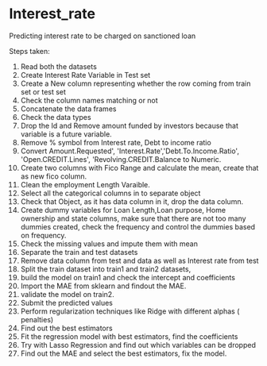 # Interest_rate
Predicting interest rate to be charged on sanctioned loan

Steps taken:
1.	Read both the datasets
2.	Create Interest Rate Variable in Test set
3.	Create a New column representing whether the row coming from train set or test set
4.	Check the column names matching or not
5.	Concatenate the data frames
6.	Check the data types
7.	Drop the Id and Remove amount funded by investors because that variable is a future variable.
8.	Remove % symbol from Interest rate, Debt to income ratio
9.	Convert Amount.Requested', 'Interest.Rate','Debt.To.Income.Ratio', 'Open.CREDIT.Lines', 'Revolving.CREDIT.Balance to Numeric.
10.	Create two columns with Fico Range and calculate the mean, create that as new fico column.
11.	Clean the employment Length Varaible.
12.	Select all the categorical columns in to separate object
13.	Check that Object, as it has data column in it, drop the data column.
14.	Create dummy variables for Loan Length,Loan purpose, Home ownership and state columns, make sure that there are not too many dummies created, check the frequency and control the dummies based on frequency.
15.	Check the missing values and impute them with mean
16.	Separate the train and test datasets
17.	Remove data column from test and data as well as Interest rate from test
18.	Split the train dataset into train1 and train2 datasets, 
19.	build the model on train1 and check the intercept and coefficients
20.	Import the MAE from sklearn and findout the MAE.
21.	validate the model on train2.
22.	Submit the predicted values
23.	Perform regularization techniques like Ridge with different alphas ( penalties)
24.	Find out the best estimators
25.	Fit the regression model with best estimators, find the coefficients
26.	Try with Lasso Regression and find out which variables can be dropped
27.	Find out the MAE and select the best estimators, fix the model.
